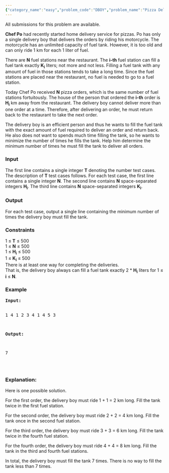 ```yaml
---
{"category_name":"easy","problem_code":"DBOY","problem_name":"Pizza Delivery","languages_supported":{"0":"ADA","1":"ASM","2":"BASH","3":"BF","4":"C","5":"C99 strict","6":"CAML","7":"CLOJ","8":"CLPS","9":"CPP 4.3.2","10":"CPP 4.9.2","11":"CPP14","12":"CS2","13":"D","14":"ERL","15":"FORT","16":"FS","17":"GO","18":"HASK","19":"ICK","20":"ICON","21":"JAVA","22":"JS","23":"LISP clisp","24":"LISP sbcl","25":"LUA","26":"NEM","27":"NICE","28":"NODEJS","29":"PAS fpc","30":"PAS gpc","31":"PERL","32":"PERL6","33":"PHP","34":"PIKE","35":"PRLG","36":"PYTH","37":"PYTH 3.4","38":"RUBY","39":"SCALA","40":"SCM guile","41":"SCM qobi","42":"ST","43":"TCL","44":"TEXT","45":"WSPC"},"max_timelimit":3,"source_sizelimit":50000,"problem_author":"khadarbasha","problem_tester":"laycurse","date_added":"27-10-2012","tags":{"0":"dec12","1":"dynamic","2":"khadarbasha","3":"simple"},"editorial_url":"http://discuss.codechef.com/problems/DBOY","time":{"view_start_date":1355221020,"submit_start_date":1355221020,"visible_start_date":1355221020,"end_date":1735669800},"layout":"problem"}
---
```

<span class="solution-visible-txt">All submissions for this problem are available.</span><p>
<b>Chef Po</b> had recently started home delivery service for pizzas. Po has only a single delivery boy that delivers the orders by riding his motorcycle. The motorcycle has an unlimited capacity of fuel tank. However, it is too old and can only ride 1 km for each 1 liter of fuel.</p>
<p>
There are <b>N</b> fuel stations near the restaurant. The <b>i-th</b> fuel station can fill a fuel tank exactly <b>K<sub>i</sub></b> liters; not more and not less. Filling a fuel tank with any amount of fuel in those stations tends to take a long time. Since the fuel stations are placed near the restaurant, no fuel is needed to go to a fuel station.</p>
<p>
Today Chef Po received <b>N</b> pizza orders, which is the same number of fuel stations fortuitously. The house of the person that ordered the <b>i-th</b> order is <b>H<sub>i</sub></b> km away from the restaurant. The delivery boy cannot deliver more than one order at a time. Therefore, after delivering an order, he must return back to the restaurant to take the next order.</p>
<p>
The delivery boy is an efficient person and thus he wants to fill the fuel tank with the exact amount of fuel required to deliver an order and return back. He also does not want to spends much time filling the tank, so he wants to minimize the number of times he fills the tank. Help him determine the minimum number of times he must fill the tank to deliver all orders.</p>
<h3>Input</h3>
<p>
The first line contains a single integer <b>T</b> denoting the number test cases. The description of <b>T</b> test cases follows. For each test case, the first line contains a single integer <b>N</b>. The second line contains <b>N</b> space-separated integers <b>H<sub>i</sub></b>. The third line contains <b>N</b> space-separated integers <b>K<sub>i</sub></b>.</p>
<h3>Output</h3>
<p>For each test case, output a single line containing the minimum number of times the delivery boy must fill the tank.</p>
<h3>Constraints</h3>
<p>
1 ≤ <b>T</b> ≤ 500<br />1 ≤ <b>N</b> ≤ 500<br />1 ≤ <b>H<sub>i</sub></b> ≤ 500<br />1 ≤ <b>K<sub>i</sub></b> ≤ 500<br />There is at least one way for completing the deliveries.<br />That is, the delivery boy  always can fill a fuel tank exactly 2 * <b>H<sub>i</sub></b> liters for 1 ≤ <b>i</b> ≤ <b>N</b>.<br />
</p>
<h3>Example</h3>
<pre>
<b>Input:</b>

1
4
1 2 3 4
1 4 5 3

<b>Output:</b>

7

</pre><h3>Explanation:</h3>
<p>
Here is one possible solution.
</p>
<p>
For the first order, the delivery boy must ride 1 + 1 = 2 km long. Fill the tank twice in the first fuel station.
</p>
<p>
For the second order, the delivery boy must ride 2 + 2 = 4 km long. Fill the tank once in the second fuel station.
</p>
<p>
For the third order, the delivery boy must ride 3 + 3 = 6 km long. Fill the tank twice in the fourth fuel station.
</p>
<p>
For the fourth order, the delivery boy must ride 4 + 4 = 8 km long. Fill the tank in the third and fourth fuel stations.
</p>
<p>
In total, the delivery boy must fill the tank 7 times. There is no way to fill the tank less than 7 times.
</p>
